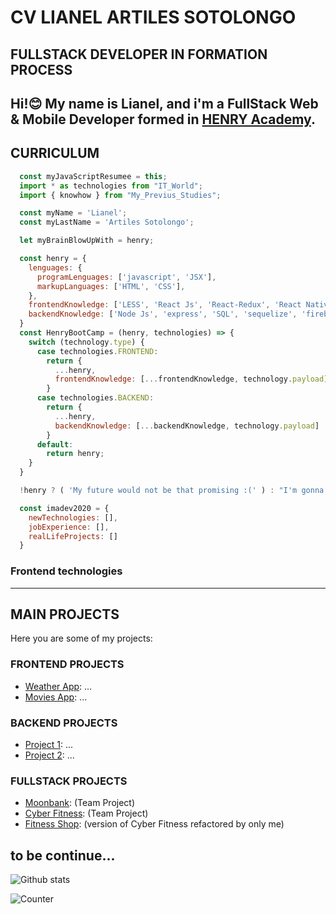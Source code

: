 # CV LIANEL ARTILES SOTOLONGO
## FULLSTACK DEVELOPER IN FORMATION PROCESS

Hi!😊
My name is Lianel, and i'm a FullStack Web & Mobile Developer formed in [HENRY Academy](https://www.soyhenry.com/). 
---
## CURRICULUM

```javascript   
  const myJavaScriptResumee = this;
  import * as technologies from "IT_World";
  import { knowhow } from "My_Previus_Studies";

  const myName = 'Lianel';
  const myLastName = 'Artiles Sotolongo';

  let myBrainBlowUpWith = henry;

  const henry = {
    lenguages: {
      programLenguages: ['javascript', 'JSX'],
      markupLanguages: ['HTML', 'CSS'],
    },
    frontendKnowledge: ['LESS', 'React Js', 'React-Redux', 'React Native', 'expo'],
    backendKnowledge: ['Node Js', 'express', 'SQL', 'sequelize', 'firebase', 'sqlite', 'postgres'],
  }
  const HenryBootCamp = (henry, technologies) => {      
    switch (technology.type) {
      case technologies.FRONTEND:
        return {
          ...henry,
          frontendKnowledge: [...frontendKnowledge, technology.payload]
        }
      case technologies.BACKEND:
        return {
          ...henry,
          backendKnowledge: [...backendKnowledge, technology.payload]
        }
      default:
        return henry;
    }
  }

  !henry ? ( 'My future would not be that promising :(' ) : "I'm gonna rock the world ^_+";       

  const imadev2020 = {
    newTechnologies: [],
    jobExperience: [],
    realLifeProjects: []
  }
```
### Frontend technologies

---
## MAIN PROJECTS
Here you are some of my projects:

### FRONTEND PROJECTS
- [Weather App](http://github.com/larts85/...): ...
- [Movies App](http://github.com/larts85/...): ...

### BACKEND PROJECTS
- [Project 1](http://github.com/larts85/...): ...
- [Project 2](http://github.com/larts85/...): ...

### FULLSTACK PROJECTS
- [Moonbank](https://github.com/Cristovk/Wallet-Native): (Team Project)
- [Cyber Fitness](http://github.com/larts85/...): (Team Project)
- [Fitness Shop](http://github.com/larts85/...): (version of Cyber Fitness refactored by only me)

to be continue...
---
![Github stats](https://github-readme-stats.vercel.app/api?username=larts85)

![Counter](https://enqh38om8k81x14.m.pipedream.net)
